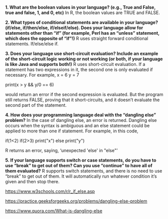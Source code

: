 **1. What are the boolean values in your language? (e.g., True and False, true and false, 1, and 0, etc)**
In R, the boolean values are TRUE and FALSE.

**2. What types of conditional statements are available in your language? (if/else, if/then/else, if/elseif/else). Does your language allow for statements other than “if” (for example, Perl has an “unless” statement, which does the opposite of “if”!)**
R uses straight forward conditional statements. If/else/else if.

**3. Does your language use short-circuit evaluation? Include an example of the short-circuit logic working or not working (or both, if your language is like Java and supports both!)**
R uses short-circuit evaluation. If a statement has two expressions in it, the second one is only evaluated if necessary. For example, 
x = 6
y = 7

print(x > y && y/0 == 6)

would return an error if the second expression is evaluated. But the program still returns FALSE, proving that it short-circuits, and it doesn’t evaluate the second part of the statement. 


**4. How does your programming language deal with the “dangling else” problem?**
In the case of dangling else, an error is returned. Dangling else occurs when the syntax is ambiguous and an else statement could be applied to more than one if statement. For example, in this code, 

if(1<2)
  if(2>3)
    print("x")
else
  print("y")

R returns an error, saying, ‘unexpected 'else' in "else"’


**5. If your language supports switch or case statements, do you have to use “break” to get out of them? Can you use “continue” to have all of them evaluated?**
R supports switch statements, and there is no need to use “break” to get out of them. It will automatically run whatever condition it’s given and then stop there. 


https://www.w3schools.com/r/r_if_else.asp

https://practice.geeksforgeeks.org/problems/dangling-else-problem

https://www.quora.com/What-is-dangling-else
